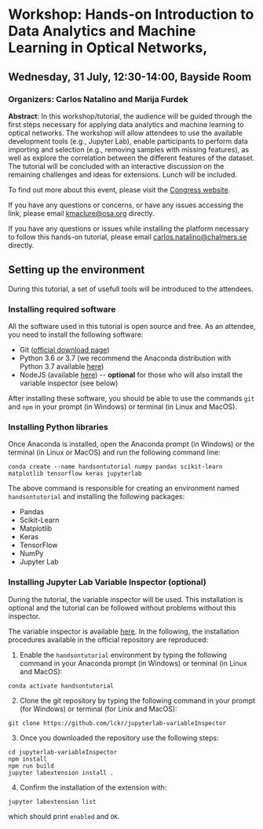 # Workshop: Hands-on Introduction to Data Analytics and Machine Learning in Optical Networks,

## Wednesday, 31 July, 12:30-14:00, Bayside Room

### Organizers: Carlos Natalino and Marija Furdek

**Abstract**: In this workshop/tutorial, the audience will be guided through the first steps necessary for applying data analytics and machine learning to optical networks. The workshop will allow attendees to use the available development tools (e.g., Jupyter Lab), enable participants to perform data importing and selection (e.g., removing samples with missing features), as well as explore the correlation between the different features of the dataset. The tutorial will be concluded with an interactive discussion on the remaining challenges and ideas for extensions. Lunch will be included.
 
To find out more about this event, please visit the [Congress website](https://www.osa.org/en-us/meetings/osa_meetings/advanced_photonics_congress/program/special_events/).
 
If you have any questions or concerns, or have any issues accessing the link, please email kmaclure@osa.org directly.

If you have any questions or issues while installing the platform necessary to follow this hands-on tutorial, please email carlos.natalino@chalmers.se directly.

## Setting up the environment

During this tutorial, a set of usefull tools will be introduced to the attendees.

### Installing required software

All the software used in this tutorial is open source and free. As an attendee, you need to install the following software:

* Git ([official download page](https://git-scm.com/downloads))
* Python 3.6 or 3.7 (we recommend the Anaconda distribution with Python 3.7 available [here](https://www.anaconda.com/distribution/))
* NodeJS (available [here](https://nodejs.org/en/download/)) -- **optional** for those who will also install the variable inspector (see below)

After installing these software, you should be able to use the commands `git` and `npm` in your prompt (in Windows) or terminal (in Linux and MacOS).

### Installing Python libraries

Once Anaconda is installed, open the Anaconda prompt (in Windows) or the terminal (in Linux or MacOS) and run the following command line:

```
conda create --name handsontutorial numpy pandas scikit-learn matplotlib tensorflow keras jupyterlab
```

The above command is responsible for creating an environment named `handsontutorial` and installing the following packages:

* Pandas
* Scikit-Learn
* Matplotlib
* Keras
* TensorFlow
* NumPy
* Jupyter Lab

### Installing Jupyter Lab Variable Inspector (optional)

During the tutorial, the variable inspector will be used. This installation is optional and the tutorial can be followed without problems without this inspector.

The variable inspector is available [here](https://github.com/lckr/jupyterlab-variableInspector). In the following, the installation procedures available in the official repository are reproduced:

1. Enable the `handsontutorial` environment by typing the following command in your Anaconda prompt (in Windows) or terminal (in Linux and MacOS):

```
conda activate handsontutorial
```

2. Clone the git repository by typing the following command in your prompt (for Windows) or terminal (for Linix and MacOS):

```
git clone https://github.com/lckr/jupyterlab-variableInspector
```

3. Once you downloaded the repository use the following steps:

```
cd jupyterlab-variableInspector
npm install
npm run build 
jupyter labextension install . 
``` 


4. Confirm the installation of the extension with:

```
jupyter labextension list
```

which should print `enabled` and `OK`.
